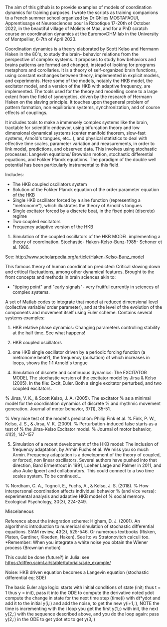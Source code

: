 The aim of this github is to provide examples of models of coordination dynamics for training purposes.
I wrote the scripts as training companions to a french summer school organized by Dr Ghiles MOSTAFAOUI, Apprentissage et Neurosciences pour la Robotique 17-20th of October 2022, in the beautiful village of Moliets et Maa, and for a PhD scratch course on coordination dynamics at the EuromovDHM lab in the University of Montpellier, 6-7th of April 2023.

Coordination dynamics is a theory elaborated by Scott Kelso and Hermann Haken in the 80's, to study the brain- behavior relations from the perspective of complex systems. It proposes to study how behaviors and brains patterns are formed and changed, instead of looking for programs metaphors and corollaries.
It is a theory of self-organized brain functions, using constant exchanges between theory, implemented in explicit models, and experiments.
Here some of the models, notably the HKB model, the excitator model, and a version of the HKB with adaptive frequency, are implemented.
The tools used for the theory and modelling come to a large extent from the field of synergetics, driven by the research of Hermann Haken on the slaving principle. It touches upon thegeneral problem of pattern formation, non equilibrium systems, synchronization, and of course effects of couplings.

It includes tools to make a immensely complex systems like the brain, tractable for scientific endeavor, using bifurcation theory and low dimensional dynamical systems (center manifold theorem, slow-fast systems, Arnold's tongues, etc...), and physical statistics to deal with effective time scales, parameter variation and measurements, in order to link model, predictions, and observed data. This involves using stochastic processes: Langevin equations/ Brownian motion, stochastic differential equations, and Fokker Planck equations. The paradigm of the double well potential has been particularly instrumental to this field. 

Includes:
- The HKB coupled oscillators system
- Solution of the Fokker Planck equation of the order parameter equation of the HKB
- Single HKB oscillator forced by a sine function (representing a "metronome"), which illustrates the theory of Arnold's tongues
- Single excitator forced by a discrete beat, in the fixed point (discrete) regime
- Two coupled excitators
- Frequency adaptive version of the HKB

1) Simulation of the coupled oscillators of the HKB MODEL implementing a theory of coordination.
Stochastic- Haken-Kelso-Bunz-1985- Schoner et al. 1986. 

See: http://www.scholarpedia.org/article/Haken-Kelso-Bunz_model

This famous theory of human coordination predicted: Critical slowing down
and critical fluctuations, among other dynamical features.
Brought to the front concepts and methods in brain sciences akin to:
- "tipping point" and "early signals"- very fruitful currently
in sciences of complex systems.

A set of Matlab codes to integrate that model at reduced dimensional level (collective variable/ order parameter),
and at the level of the evolution of the components and movement itself using Euler scheme.
Contains several systems examples:
1) HKB relative phase dynamics: Changing parameters controlling stability at the half time. See what happens!
2) HKB coupled oscillators
3) one HKB single oscillator driven by a periodic forcing function (a metronome beat?), the frequency (pulsation) of which increases in loops, shows the 1:1 Arnold's tongue

4) Simulation of discrete and continuous dynamics: The EXCITATOR MODEL 
The stochastic version of the excitator model by Jirsa & Kelso (2005).
In the file: Excit_Euler. Both a single excitator perturbed, and two coupled excitators.

% Jirsa, V. K., & Scott Kelso, J. A. (2005). The excitator 
% as a minimal model for the coordination dynamics of discrete
% and rhythmic movement generation. Journal of motor behavior, 37(1), 35-51.

% Very nice test of the model's prediction: Philip Fink et al.
% Fink, P. W., Kelso, J. S., & Jirsa, V. K. (2009). 
% Perturbation-induced false starts as a test of 
% the Jirsa-Kelso Excitator model. 
% Journal of motor behavior, 41(2), 147-157

5) Simulation of a recent development of the HKB model: The inclusion of frequency adaptation, by Armin Fuchs et al. We miss you so much Armin.
Frequency adaptation is a development of the theory of coupled, or forced, non linear oscillators.
Several authors have pushed into that direction, Bard Ermentrout in 1991, Loeher Large and Palmer in 2011, and also Auke Ijpeert and collaborators.
This could connect to a two time scales system. To be continued...

% Nordham, C. A., Tognoli, E., Fuchs, A., & Kelso, J. S. (2018).
% How interpersonal coordination affects individual behavior 
% (and vice versa): experimental analysis and adaptive HKB model of
% social memory. Ecological Psychology, 30(3), 224-249.


Miscelaneous

Reference about the integration scheme: Higham, D. J. (2001). An algorithmic introduction to numerical simulation of stochastic differential equations. SIAM review, 43(3), 525-546.
Or numerous textbooks (Risken, Platen, Gardiner, Kloeden, Haken). See Ito vs Stratonovitch calculi too.
*Remember: When you integrate a white noise you obtain the Wiener process (Brownian motion)

This could be done (future?) in Julia: see https://diffeq.sciml.ai/stable/tutorials/sde_example/

Noise: HKB driven equation becomes a Langevin equation (stochastic differential eq; SDE)

The basic Euler algo logic:
starts with initial conditions of state (init; thus t = 1 thus y = init), pass it into the ODE to compute
the derivative noted ydot
compute the change in state for the next time step (time(i) with dt*ydot and add
it to the initial y(i,:) and add the noise, to get the new y(i+1,:), NOTE the time is
incrementing with the i loop
you get the first y(1,:) with init, the next y(2,:) with the sequence described above, and you do the loop again:
pass y(2,:) in the ODE to get ydot etc to get y(3,:)
